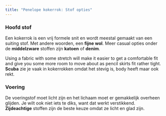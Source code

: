 ```yaml
---
title: "Penelope kokerrok: Stof opties"
---
```


### Hoofd stof

Een kokerrok is een vrij formele snit en wordt meestal gemaakt van een suiting stof. Met andere woorden, een **fijne wol**. Meer casual opties onder de **middelzware** stoffen zijn **katoen** of **denim**.

Using a fabric with some stretch will make it easier to get a comfortable fit and give you some more room to move about as pencil skirts fit rather tight. **Scuba** zie je vaak in kokerrokken omdat het stevig is, body heeft maar ook rekt.

### Voering

De voeringstof moet licht zijn en het lichaam moet er gemakkelijk overheen glijden. Je wilt ook niet iets te diks, want dat werkt verstikkend. **Zijdeachtige** stoffen zijn de beste keuze omdat ze licht en glad zijn.
